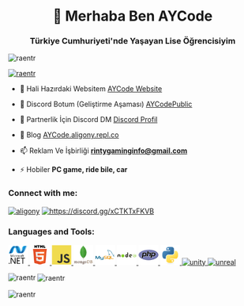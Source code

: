 <h1 align="center">👋 Merhaba Ben AYCode</h1>
<h3 align="center">Türkiye Cumhuriyeti'nde Yaşayan Lise Öğrencisiyim</h3> 

<p align="left"> <img src="https://komarev.com/ghpvc/?username=raentr&label=Profile%20views&color=0e75b6&style=flat" alt="raentr" /> </p> 

<p align="left"> <a href="https://github.com/ryo-ma/github-profile-trophy"><img src="https://github-profile-trophy.vercel.app/?username=raentr" alt="raentr" /></a> </p> 

- 🔭 Hali Hazırdaki Websitem [AYCode Website](aycode.aligony.repl.co) 

- 👯 Discord Botum (Geliştirme Aşaması) [AYCodePublic](https://discord.com/api/oauth2/authorize?client_id=1118588249762435072&permissions=8&scope=bot) 

- 🤝 Partnerlik İçin Discord DM [Discord Profil](AlfUrtX#6351) 

- 📝 Blog [AYCode.aligony.repl.co](AYCode.aligony.repl.co) 

- 📫 Reklam Ve İşbirliği **rintygaminginfo@gmail.com** 

- ⚡ Hobiler **PC game, ride bile, car** 

<h3 align="left">Connect with me:</h3>
<p align="left">
<a href="https://youtube.com/@aliGony" target="blank"><img align="center" src="https://raw.githubusercontent.com/rahuldkjain/github-profile-readme-generator/master/src/images/icons/Social/youtube.svg" alt="aligony" height="30" width="40" /></a>
<a href="https://discord.gg/xCTKTxFKVB" target="blank"><img align="center" src="https://raw.githubusercontent.com/rahuldkjain/github-profile-readme-generator/master/src/images/icons/Social/discord.svg" alt="https://discord.gg/xCTKTxFKVB" height="30" width="40" /></a>
</p> 

<h3 align="left">Languages and Tools:</h3>
<p align="left"> <a href="https://dotnet.microsoft.com/" target="_blank" rel="noreferrer"> <img src="https://raw.githubusercontent.com/devicons/devicon/master/icons/dot-net/dot-net-original-wordmark.svg" alt="dotnet" width="40" height="40"/> </a> <a href="https://www.w3.org/html/" target="_blank" rel="noreferrer"> <img src="https://raw.githubusercontent.com/devicons/devicon/master/icons/html5/html5-original-wordmark.svg" alt="html5" width="40" height="40"/> </a> <a href="https://developer.mozilla.org/en-US/docs/Web/JavaScript" target="_blank" rel="noreferrer"> <img src="https://raw.githubusercontent.com/devicons/devicon/master/icons/javascript/javascript-original.svg" alt="javascript" width="40" height="40"/> </a> <a href="https://www.mongodb.com/" target="_blank" rel="noreferrer"> <img src="https://raw.githubusercontent.com/devicons/devicon/master/icons/mongodb/mongodb-original-wordmark.svg" alt="mongodb" width="40" height="40"/> </a> <a href="https://www.mysql.com/" target="_blank" rel="noreferrer"> <img src="https://raw.githubusercontent.com/devicons/devicon/master/icons/mysql/mysql-original-wordmark.svg" alt="mysql" width="40" height="40"/> </a> <a href="https://nodejs.org" target="_blank" rel="noreferrer"> <img src="https://raw.githubusercontent.com/devicons/devicon/master/icons/nodejs/nodejs-original-wordmark.svg" alt="nodejs" width="40" height="40"/> </a> <a href="https://www.php.net" target="_blank" rel="noreferrer"> <img src="https://raw.githubusercontent.com/devicons/devicon/master/icons/php/php-original.svg" alt="php" width="40" height="40"/> </a> <a href="https://www.python.org" target="_blank" rel="noreferrer"> <img src="https://raw.githubusercontent.com/devicons/devicon/master/icons/python/python-original.svg" alt="python" width="40" height="40"/> </a> <a href="https://unity.com/" target="_blank" rel="noreferrer"> <img src="https://www.vectorlogo.zone/logos/unity3d/unity3d-icon.svg" alt="unity" width="40" height="40"/> </a> <a href="https://unrealengine.com/" target="_blank" rel="noreferrer"> <img src="https://raw.githubusercontent.com/kenangundogan/fontisto/036b7eca71aab1bef8e6a0518f7329f13ed62f6b/icons/svg/brand/unreal-engine.svg" alt="unreal" width="40" height="40"/> </a> </p> 

<p><img align="left" src="https://github-readme-stats.vercel.app/api/top-langs?username=raentr&show_icons=true&locale=en&layout=compact" alt="raentr" /></p> 

<p>&nbsp;<img align="center" src="https://github-readme-stats.vercel.app/api?username=raentr&show_icons=true&locale=en" alt="raentr" /></p> 

<p><img align="center" src="https://github-readme-streak-stats.herokuapp.com/?user=raentr&" alt="raentr" /></p>
